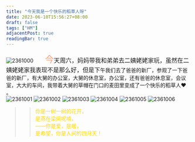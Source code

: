 ```yaml
---
title: "今天我是一个快乐的稻草人呀"
date: 2023-06-10T15:56:27+08:00
draft: false
tags: ["HM"]
adjacentPost: true
readingBar: true
---
```

![2361000](https://cdn.jsdelivr.net/gh/tosspi/mumu@main/uPic/2361000.jpeg)
&emsp;&emsp;<font size=5 color=#ffa07a>今</font><font size=3>天周六，妈妈带我和弟弟去二姨姥姥家玩，虽然在二姨姥姥家我表现不是那么好，但是下</font>午我们去了爸爸的新厂，参观了一下爸爸的新厂，有大舅的办公室，大舅的休息室，办公室，还有爸爸的休息室，会议室，大大的车间，我带着大舅的草帽在门口的麦田里变成了一个快乐的稻草人♥️ 。<br>
![2361001](https://cdn.jsdelivr.net/gh/tosspi/mumu@main/uPic/2361001.jpg)
![2361002](https://cdn.jsdelivr.net/gh/tosspi/mumu@main/uPic/2361002.jpg)
![2361003](https://cdn.jsdelivr.net/gh/tosspi/mumu@main/uPic/2361003.jpg)
![2361004](https://cdn.jsdelivr.net/gh/tosspi/mumu@main/uPic/2361004.jpg)
![2361005](https://cdn.jsdelivr.net/gh/tosspi/mumu@main/uPic/2361005.jpg)
![2361006](https://cdn.jsdelivr.net/gh/tosspi/mumu@main/uPic/2361006.jpg)
<br>

> > <font color=#ffd700>你是一树一树的花开，<br>
> > 是燕在梁间呢喃，<br>
> > ——你是爱，是暖，<br>
> > 是希望，你是人间的四月天！</font><br>
